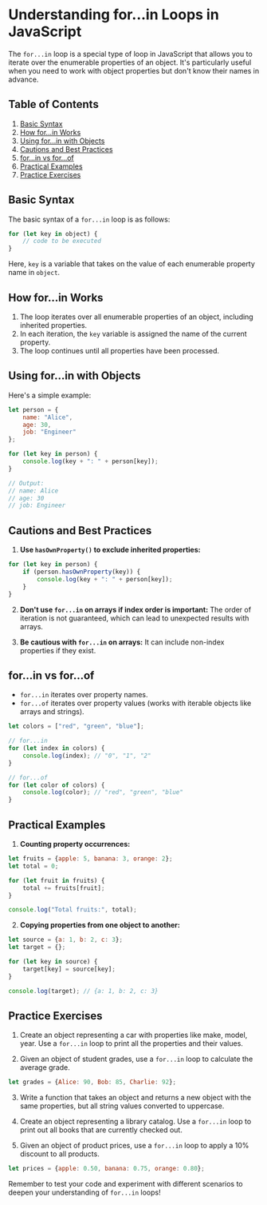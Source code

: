 # Understanding for...in Loops in JavaScript

The `for...in` loop is a special type of loop in JavaScript that allows you to iterate over the enumerable properties of an object. It's particularly useful when you need to work with object properties but don't know their names in advance.

## Table of Contents
1. [Basic Syntax](#basic-syntax)
2. [How for...in Works](#how-for-in-works)
3. [Using for...in with Objects](#using-for-in-with-objects)
4. [Cautions and Best Practices](#cautions-and-best-practices)
5. [for...in vs for...of](#for-in-vs-for-of)
6. [Practical Examples](#practical-examples)
7. [Practice Exercises](#practice-exercises)

## Basic Syntax

The basic syntax of a `for...in` loop is as follows:

```javascript
for (let key in object) {
    // code to be executed
}
```

Here, `key` is a variable that takes on the value of each enumerable property name in `object`.

## How for...in Works

1. The loop iterates over all enumerable properties of an object, including inherited properties.
2. In each iteration, the `key` variable is assigned the name of the current property.
3. The loop continues until all properties have been processed.

## Using for...in with Objects

Here's a simple example:

```javascript
let person = {
    name: "Alice",
    age: 30,
    job: "Engineer"
};

for (let key in person) {
    console.log(key + ": " + person[key]);
}

// Output:
// name: Alice
// age: 30
// job: Engineer
```

## Cautions and Best Practices

1. **Use `hasOwnProperty()` to exclude inherited properties:**

```javascript
for (let key in person) {
    if (person.hasOwnProperty(key)) {
        console.log(key + ": " + person[key]);
    }
}
```

2. **Don't use `for...in` on arrays if index order is important:**
   The order of iteration is not guaranteed, which can lead to unexpected results with arrays.

3. **Be cautious with `for...in` on arrays:**
   It can include non-index properties if they exist.

## for...in vs for...of

- `for...in` iterates over property names.
- `for...of` iterates over property values (works with iterable objects like arrays and strings).

```javascript
let colors = ["red", "green", "blue"];

// for...in
for (let index in colors) {
    console.log(index); // "0", "1", "2"
}

// for...of
for (let color of colors) {
    console.log(color); // "red", "green", "blue"
}
```

## Practical Examples

1. **Counting property occurrences:**

```javascript
let fruits = {apple: 5, banana: 3, orange: 2};
let total = 0;

for (let fruit in fruits) {
    total += fruits[fruit];
}

console.log("Total fruits:", total);
```

2. **Copying properties from one object to another:**

```javascript
let source = {a: 1, b: 2, c: 3};
let target = {};

for (let key in source) {
    target[key] = source[key];
}

console.log(target); // {a: 1, b: 2, c: 3}
```

## Practice Exercises

1. Create an object representing a car with properties like make, model, year. Use a `for...in` loop to print all the properties and their values.

2. Given an object of student grades, use a `for...in` loop to calculate the average grade.

```javascript
let grades = {Alice: 90, Bob: 85, Charlie: 92};
```

3. Write a function that takes an object and returns a new object with the same properties, but all string values converted to uppercase.

4. Create an object representing a library catalog. Use a `for...in` loop to print out all books that are currently checked out.

5. Given an object of product prices, use a `for...in` loop to apply a 10% discount to all products.

```javascript
let prices = {apple: 0.50, banana: 0.75, orange: 0.80};
```

Remember to test your code and experiment with different scenarios to deepen your understanding of `for...in` loops!
